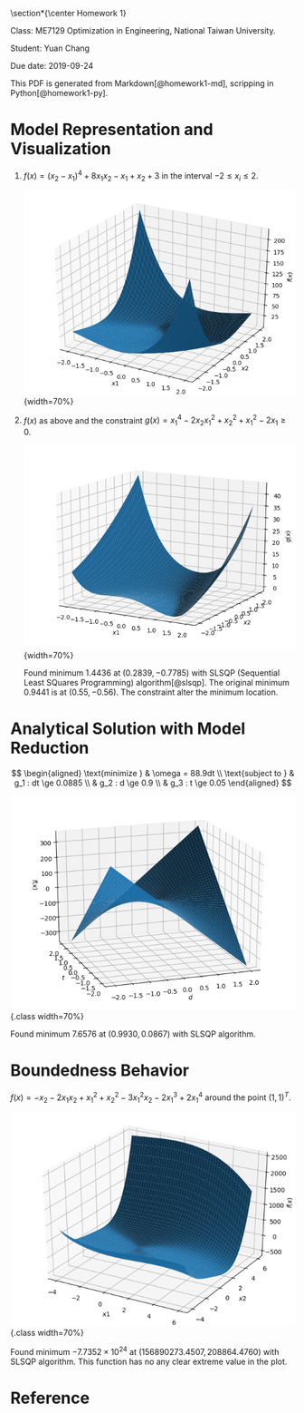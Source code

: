 \section*{\center Homework 1}

Class: ME7129 Optimization in Engineering, National Taiwan University.

Student: Yuan Chang

Due date: 2019-09-24

This PDF is generated from Markdown[@homework1-md], scripping in Python[@homework1-py].

# Model Representation and Visualization

1. $f(x) = (x_2 - x_1)^4 + 8 x_1 x_2 - x_1 + x_2 + 3$ in the interval $-2 \le x_i \le 2$.

    ![](img/homework1-1-1.png){width=70%}

2. $f(x)$ as above and the constraint $g(x) = x_1^4 - 2 x_2 x_1^2 + x_2^2 + x_1^2 - 2 x_1 \ge 0$.

    ![](img/homework1-1-2.png){width=70%}

    Found minimum $1.4436$ at $(0.2839, -0.7785)$ with SLSQP (Sequential Least SQuares Programming) algorithm[@slsqp].
    The original minimum $0.9441$ is at $(0.55, -0.56)$.
    The constraint alter the minimum location.

# Analytical Solution with Model Reduction

$$
\begin{aligned}
\text{minimize } & \omega = 88.9dt
\\
\text{subject to } & g_1 : dt \ge 0.0885
\\
& g_2 : d \ge 0.9
\\
& g_3 : t \ge 0.05
\end{aligned}
$$

![](img/homework1-2.png){.class width=70%}

Found minimum $7.6576$ at $(0.9930, 0.0867)$ with SLSQP algorithm.

# Boundedness Behavior

$f(x) = -x_2 - 2 x_1 x_2 + x_1^2 + x_2^2 - 3 x_1^2 x_2 - 2 x_1^3 + 2 x_1^4$ around the point $(1, 1)^T$.

![](img/homework1-3.png){.class width=70%}

Found minimum $-7.7352 \times 10^{24}$ at $(156890273.4507, 208864.4760)$ with SLSQP algorithm. This function has no any clear extreme value in the plot.

# Reference

